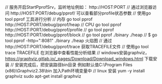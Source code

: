 
// 服务开启StartPprofSrv，监听地址例如： http://HOST:PORT
// 通过浏览器访问 http://HOST:PORT/debug/pprof/ 可以查看部分profile状态参数
// 使用go tool  pprof 工具进行分析
// 内存 go tool pprof http://HOST:PORT/debug/pprof/heap
// CPU  go tool pprof http://HOST:PORT/debug/pprof/profile
//      go tool pprof http://HOST:PORT/debug/pprof/block
// go tool pprof ./binary ./heap
// $ go tool pprof -http=":8081" ./binary ./heap  火焰图
// 通过 http://HOST:PORT/debug/pprof/trace 获取TRACEFILE文件
// 使用go tool trace  TRACEFILE 在浏览器中查看性能分析结果
// windows安装graphviz， https://graphviz.gitlab.io/_pages/Download/Download_windows.html 下载安装
//  安装完成后，把安装路径bin目录 例如默认值C:\Program Files (x86)\Graphviz2.38\bin  加入Path环境变量中
// linux 安装  yum -y install graphviz      sudo apt-get install graphviz
